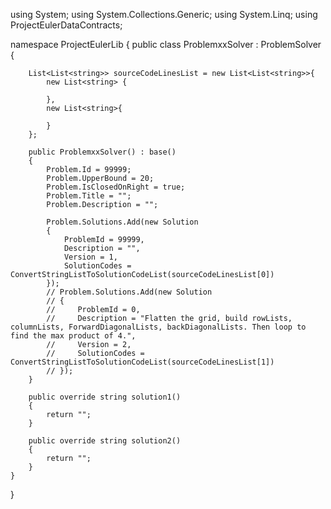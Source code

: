 using System;
using System.Collections.Generic;
using System.Linq;
using ProjectEulerDataContracts;

namespace ProjectEulerLib
{
    public class ProblemxxSolver : ProblemSolver
    {

        List<List<string>> sourceCodeLinesList = new List<List<string>>{
            new List<string> {

            },
            new List<string>{

            }
        };

        public ProblemxxSolver() : base()
        {
            Problem.Id = 99999;
            Problem.UpperBound = 20;
            Problem.IsClosedOnRight = true;
            Problem.Title = "";
            Problem.Description = "";

            Problem.Solutions.Add(new Solution
            {
                ProblemId = 99999,
                Description = "",
                Version = 1,
                SolutionCodes = ConvertStringListToSolutionCodeList(sourceCodeLinesList[0])
            });
            // Problem.Solutions.Add(new Solution
            // {
            //     ProblemId = 0,
            //     Description = "Flatten the grid, build rowLists, columnLists, ForwardDiagonalLists, backDiagonalLists. Then loop to find the max product of 4.",
            //     Version = 2,
            //     SolutionCodes = ConvertStringListToSolutionCodeList(sourceCodeLinesList[1])
            // });
        }

        public override string solution1()
        {
            return "";
        }

        public override string solution2()
        {
            return "";
        }
    }
}
